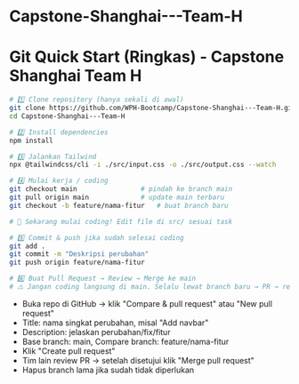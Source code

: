 # Capstone-Shanghai---Team-H

# Git Quick Start (Ringkas) - Capstone Shanghai Team H

```bash
# 1️⃣ Clone repository (hanya sekali di awal)
git clone https://github.com/WPH-Bootcamp/Capstone-Shanghai---Team-H.git
cd Capstone-Shanghai---Team-H

# 2️⃣ Install dependencies
npm install

# 3️⃣ Jalankan Tailwind
npx @tailwindcss/cli -i ./src/input.css -o ./src/output.css --watch

# 4️⃣ Mulai kerja / coding
git checkout main                # pindah ke branch main
git pull origin main             # update main terbaru
git checkout -b feature/nama-fitur   # buat branch baru

# 🔹 Sekarang mulai coding! Edit file di src/ sesuai task

# 5️⃣ Commit & push jika sudah selesai coding
git add .
git commit -m "Deskripsi perubahan"
git push origin feature/nama-fitur

# 6️⃣ Buat Pull Request → Review → Merge ke main
# ⚠️ Jangan coding langsung di main. Selalu lewat branch baru → PR → review
```

- Buka repo di GitHub → klik "Compare & pull request" atau "New pull request"
- Title: nama singkat perubahan, misal "Add navbar"
- Description: jelaskan perubahan/fix/fitur
- Base branch: main, Compare branch: feature/nama-fitur
- Klik "Create pull request"
- Tim lain review PR → setelah disetujui klik "Merge pull request"
- Hapus branch lama jika sudah tidak diperlukan
